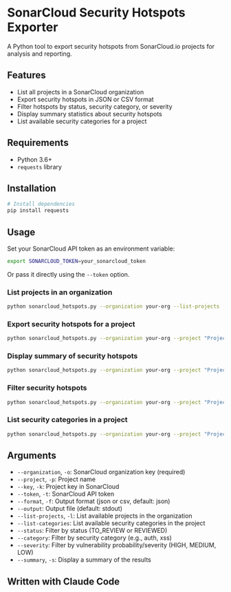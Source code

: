 # SonarCloud Security Hotspots Exporter

A Python tool to export security hotspots from SonarCloud.io projects for analysis and reporting.

## Features

- List all projects in a SonarCloud organization
- Export security hotspots in JSON or CSV format
- Filter hotspots by status, security category, or severity
- Display summary statistics about security hotspots
- List available security categories for a project

## Requirements

- Python 3.6+
- `requests` library

## Installation

```bash
# Install dependencies
pip install requests
```

## Usage

Set your SonarCloud API token as an environment variable:

```bash
export SONARCLOUD_TOKEN=your_sonarcloud_token
```

Or pass it directly using the `--token` option.

### List projects in an organization

```bash
python sonarcloud_hotspots.py --organization your-org --list-projects
```

### Export security hotspots for a project

```bash
python sonarcloud_hotspots.py --organization your-org --project "Project Name" --key project-key --format csv --output hotspots.csv
```

### Display summary of security hotspots

```bash
python sonarcloud_hotspots.py --organization your-org --project "Project Name" --key project-key --summary
```

### Filter security hotspots

```bash
python sonarcloud_hotspots.py --organization your-org --project "Project Name" --key project-key --status TO_REVIEW --category auth --severity HIGH
```

### List security categories in a project

```bash
python sonarcloud_hotspots.py --organization your-org --project "Project Name" --key project-key --list-categories
```

## Arguments

- `--organization`, `-o`: SonarCloud organization key (required)
- `--project`, `-p`: Project name
- `--key`, `-k`: Project key in SonarCloud
- `--token`, `-t`: SonarCloud API token
- `--format`, `-f`: Output format (json or csv, default: json)
- `--output`: Output file (default: stdout)
- `--list-projects`, `-l`: List available projects in the organization
- `--list-categories`: List available security categories in the project
- `--status`: Filter by status (TO_REVIEW or REVIEWED)
- `--category`: Filter by security category (e.g., auth, xss)
- `--severity`: Filter by vulnerability probability/severity (HIGH, MEDIUM, LOW)
- `--summary`, `-s`: Display a summary of the results

## Written with Claude Code
